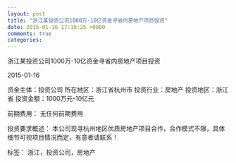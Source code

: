 ```yaml
---
layout: post
title: "浙江某投资公司1000万-10亿资金寻省内房地产项目投资"
date: 2015-01-16 17:18:25 +0800
comments: true
categories: 
---
```

浙江某投资公司1000万-10亿资金寻省内房地产项目投资



2015-01-16

资金主体：投资公司
所在地区：浙江省杭州市
投资行业：房地产
投资地区：浙江省
投资金额：1000万元-10亿元

前期费用：
无任何前期费用

投资要求概述：
本公司现寻杭州地区优质房地产项目合作，合作模式不限，具体细节可视项目情况而定，有意者请联系！

标签：
浙江，投资公司，房地产

